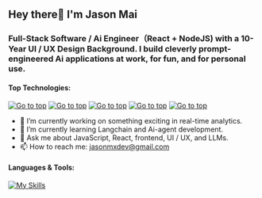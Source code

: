 ## Hey there👋 I'm Jason Mai
<a id="top"></a>

### Full-Stack Software / Ai Engineer（React + NodeJS) with a 10-Year UI / UX Design Background. I build cleverly prompt-engineered Ai applications at work, for fun, and for personal use.

#### Top Technologies:

[![Go to top](https://img.shields.io/badge/JavaScript-F7DF1E?style=for-the-badge&logo=JavaScript&logoColor=242526)](#)
[![Go to top](https://img.shields.io/badge/TypeScript-007ACC?style=for-the-badge&logo=typescript&logoColor=white)](#)
[![Go to top](https://img.shields.io/badge/React-20232A?style=for-the-badge&logo=react&logoColor=white)](#)
[![Go to top](https://img.shields.io/badge/Next.js-000?logo=nextdotjs&logoColor=fff&style=for-the-badge)](#)
[![Go to top](https://img.shields.io/badge/Node.js-43853D?style=for-the-badge&logo=node.js&logoColor=white)](#)


- 🔭 I’m currently working on something exciting in real-time analytics.
- 🌱 I’m currently learning Langchain and Ai-agent development.
- 💬 Ask me about JavaScript, React, frontend, UI / UX, and LLMs.
- 📫 How to reach me: jasonmxdev@gmail.com


#### Languages & Tools:

[![My Skills](https://skillicons.dev/icons?i=js,ts,react,redux,nextjs,nodejs,express,prisma,materialui,tailwind,bootstrap,mongodb,aws,vite,styledcomponents,jest,html,css,sass,figma,vscode,git,postman,vercel,netlify)](#)
